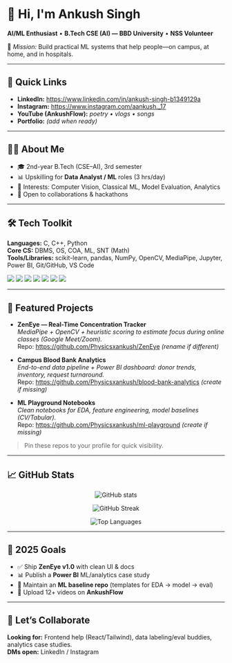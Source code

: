 # 👋 Hi, I'm Ankush Singh

**AI/ML Enthusiast** • **B.Tech CSE (AI) — BBD University** • **NSS Volunteer**

🎯 *Mission:* Build practical ML systems that help people—on campus, at home, and in hospitals.

---

## 🔗 Quick Links
- **LinkedIn:** https://www.linkedin.com/in/ankush-singh-b1349129a  
- **Instagram:** https://www.instagram.com/aankush._17  
- **YouTube (AnkushFlow):** *poetry • vlogs • songs*  
- **Portfolio:** *(add when ready)*

---

## 🧑‍💻 About Me
- 🎓 2nd-year B.Tech (CSE–AI), 3rd semester  
- 📊 Upskilling for **Data Analyst / ML** roles (3 hrs/day)  
- 🧠 Interests: Computer Vision, Classical ML, Model Evaluation, Analytics  
- 🤝 Open to collaborations & hackathons

---

## 🛠️ Tech Toolkit
**Languages:** C, C++, Python  
**Core CS:** DBMS, OS, COA, ML, SNT (Math)  
**Tools/Libraries:** scikit-learn, pandas, NumPy, OpenCV, MediaPipe, Jupyter, Power BI, Git/GitHub, VS Code

<p align="left">
  <img src="https://img.shields.io/badge/Python-3776AB?logo=python&logoColor=white" />
  <img src="https://img.shields.io/badge/scikit--learn-F7931E?logo=scikitlearn&logoColor=white" />
  <img src="https://img.shields.io/badge/pandas-150458?logo=pandas&logoColor=white" />
  <img src="https://img.shields.io/badge/NumPy-013243?logo=numpy&logoColor=white" />
  <img src="https://img.shields.io/badge/OpenCV-5C3EE8?logo=opencv&logoColor=white" />
  <img src="https://img.shields.io/badge/Power%20BI-F2C811?logo=powerbi&logoColor=black" />
  <img src="https://img.shields.io/badge/Git-F05032?logo=git&logoColor=white" />
</p>

---

## 🚀 Featured Projects

- **ZenEye — Real-Time Concentration Tracker**  
  *MediaPipe + OpenCV + heuristic scoring to estimate focus during online classes (Google Meet/Zoom).*  
  Repo: https://github.com/Physicsxankush/ZenEye *(rename if different)*

- **Campus Blood Bank Analytics**  
  *End-to-end data pipeline + Power BI dashboard: donor trends, inventory, request turnaround.*  
  Repo: https://github.com/Physicsxankush/blood-bank-analytics *(create if missing)*

- **ML Playground Notebooks**  
  *Clean notebooks for EDA, feature engineering, model baselines (CV/Tabular).*  
  Repo: https://github.com/Physicsxankush/ml-playground *(create if missing)*

> Pin these repos to your profile for quick visibility.

---

## 📈 GitHub Stats
<p align="center">
  <img src="https://github-readme-stats.vercel.app/api?username=Physicsxankush&show_icons=true" alt="GitHub stats" />
</p>
<p align="center">
  <img src="https://github-readme-streak-stats.herokuapp.com/?user=Physicsxankush" alt="GitHub Streak" />
</p>
<p align="center">
  <img src="https://github-readme-stats.vercel.app/api/top-langs/?username=Physicsxankush&layout=compact" alt="Top Languages" />
</p>

---

## 🎯 2025 Goals
- ✅ Ship **ZenEye v1.0** with clean UI & docs  
- 📊 Publish a **Power BI** ML/analytics case study  
- 🧪 Maintain an **ML baseline repo** (templates for EDA → model → eval)  
- 🎥 Upload 12+ videos on **AnkushFlow**

---

## 🤝 Let’s Collaborate
**Looking for:** Frontend help (React/Tailwind), data labeling/eval buddies, analytics case studies.  
**DMs open:** LinkedIn / Instagram


